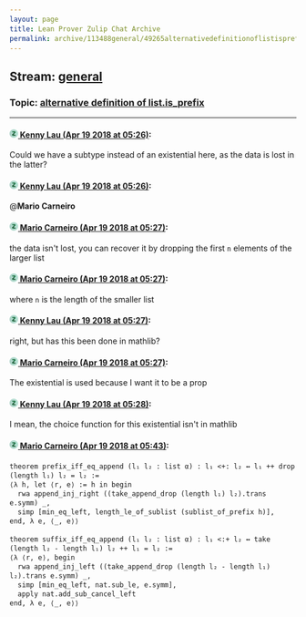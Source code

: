 ```yaml
---
layout: page
title: Lean Prover Zulip Chat Archive 
permalink: archive/113488general/49265alternativedefinitionoflistisprefix.html
---
```


## Stream: [general](index.html)
### Topic: [alternative definition of list.is_prefix](49265alternativedefinitionoflistisprefix.html)

---

#### [![Click to go to Zulip](../../assets/img/zulip2.png) Kenny Lau (Apr 19 2018 at 05:26)](https://leanprover.zulipchat.com/#narrow/stream/113488-general/topic/alternative%20definition%20of%20list.is_prefix/near/125285727):
Could we have a subtype instead of an existential here, as the data is lost in the latter?

#### [![Click to go to Zulip](../../assets/img/zulip2.png) Kenny Lau (Apr 19 2018 at 05:26)](https://leanprover.zulipchat.com/#narrow/stream/113488-general/topic/alternative%20definition%20of%20list.is_prefix/near/125285728):
@**Mario Carneiro**

#### [![Click to go to Zulip](../../assets/img/zulip2.png) Mario Carneiro (Apr 19 2018 at 05:27)](https://leanprover.zulipchat.com/#narrow/stream/113488-general/topic/alternative%20definition%20of%20list.is_prefix/near/125285742):
the data isn't lost, you can recover it by dropping the first `n` elements of the larger list

#### [![Click to go to Zulip](../../assets/img/zulip2.png) Mario Carneiro (Apr 19 2018 at 05:27)](https://leanprover.zulipchat.com/#narrow/stream/113488-general/topic/alternative%20definition%20of%20list.is_prefix/near/125285743):
where `n` is the length of the smaller list

#### [![Click to go to Zulip](../../assets/img/zulip2.png) Kenny Lau (Apr 19 2018 at 05:27)](https://leanprover.zulipchat.com/#narrow/stream/113488-general/topic/alternative%20definition%20of%20list.is_prefix/near/125285744):
right, but has this been done in mathlib?

#### [![Click to go to Zulip](../../assets/img/zulip2.png) Mario Carneiro (Apr 19 2018 at 05:27)](https://leanprover.zulipchat.com/#narrow/stream/113488-general/topic/alternative%20definition%20of%20list.is_prefix/near/125285745):
The existential is used because I want it to be a prop

#### [![Click to go to Zulip](../../assets/img/zulip2.png) Kenny Lau (Apr 19 2018 at 05:28)](https://leanprover.zulipchat.com/#narrow/stream/113488-general/topic/alternative%20definition%20of%20list.is_prefix/near/125285784):
I mean, the choice function for this existential isn't in mathlib

#### [![Click to go to Zulip](../../assets/img/zulip2.png) Mario Carneiro (Apr 19 2018 at 05:43)](https://leanprover.zulipchat.com/#narrow/stream/113488-general/topic/alternative%20definition%20of%20list.is_prefix/near/125286245):
```
theorem prefix_iff_eq_append (l₁ l₂ : list α) : l₁ <+: l₂ ↔ l₁ ++ drop (length l₁) l₂ = l₂ :=
⟨λ h, let ⟨r, e⟩ := h in begin
  rwa append_inj_right ((take_append_drop (length l₁) l₂).trans e.symm) _,
  simp [min_eq_left, length_le_of_sublist (sublist_of_prefix h)],
end, λ e, ⟨_, e⟩⟩

theorem suffix_iff_eq_append (l₁ l₂ : list α) : l₁ <:+ l₂ ↔ take (length l₂ - length l₁) l₂ ++ l₁ = l₂ :=
⟨λ ⟨r, e⟩, begin
  rwa append_inj_left ((take_append_drop (length l₂ - length l₁) l₂).trans e.symm) _,
  simp [min_eq_left, nat.sub_le, e.symm],
  apply nat.add_sub_cancel_left
end, λ e, ⟨_, e⟩⟩
```

